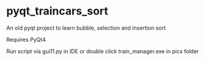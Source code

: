 # pyqt_traincars_sort
An old pyqt project to learn bubble, selection and insertion sort

Requires PyQt4

Run script via gui11.py in IDE or double click train_manager.exe in pics folder
